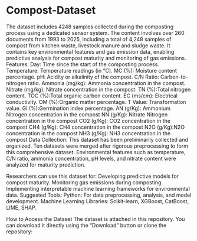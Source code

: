 # Compost-Dataset
The dataset includes 4248 samples collected during the composting process using a dedicated sensor system. 
The content involves over 260 documents from 1993 to 2025, including a total of 4,248 samples of compost from kitchen waste, livestock manure and sludge waste. It contains key environmental features and gas emission data, enabling predictive analysis for compost maturity and monitoring of gas emissions.
Features:
Day: Time since the start of the composting process.
Temperature: Temperature readings (in °C).
MC (%): Moisture content percentage.
pH: Acidity or alkalinity of the compost.
C/N Ratio: Carbon-to-nitrogen ratio.
Ammonia (mg/kg): Ammonia concentration in the compost.
Nitrate (mg/kg): Nitrate concentration in the compost.
TN (%):Total nitrogen content.
TOC (%):Total organic carbon content.
EC (ms/cm): Electrical conductivity.
OM (%):Organic matter percentage.
T Value: Transformation value.
GI (%):Germination index percentage.
AN (g/Kg): Ammonium Nitrogen concentration in the compost
NN (g/Kg): Nitrate Nitrogen concentration in the compost
CO2 (g/Kg): CO2 concentration in the compost
CH4 (g/Kg): CH4 concentration in the compost
N2O (g/Kg):N2O concentration in the compost
NH3 (g/Kg): NH3 concentration in the compost
Data Collection: This dataset has been preliminarily collected and organized. Ten datasets were merged after rigorous preprocessing to form this comprehensive dataset. Environmental features such as temperature, C/N ratio, ammonia concentration, pH levels, and nitrate content were analyzed for maturity prediction.

Researchers can use this dataset for:
Developing predictive models for compost maturity.
Monitoring gas emissions during composting.
Implementing interpretable machine learning frameworks for environmental data.
Suggested Tools:
Python: For data preprocessing, analysis, and model development.
Machine Learning Libraries: Scikit-learn, XGBoost, CatBoost, LIME, SHAP.

How to Access the Dataset
The dataset is attached in this repository. You can download it directly using the “Download” button or clone the repository:
